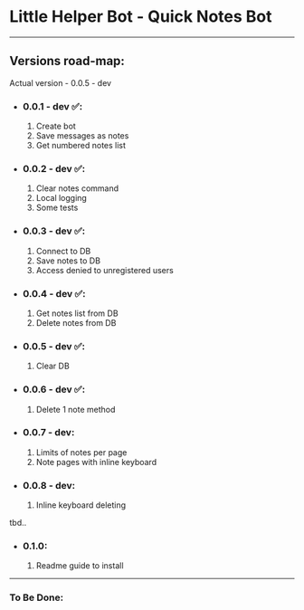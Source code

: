 # Little Helper Bot - Quick Notes Bot
***
## Versions road-map:
Actual version - 0.0.5 - dev
- ### 0.0.1 - dev ✅:
  1. Create bot
  2. Save messages as notes
  3. Get numbered notes list
- ### 0.0.2 - dev ✅:
  1. Clear notes command
  2. Local logging
  3. Some tests
- ### 0.0.3 - dev ✅:
  1. Connect to DB
  2. Save notes to DB
  3. Access denied to unregistered users
- ### 0.0.4 - dev ✅:
  1. Get notes list from DB
  2. Delete notes from DB
- ### 0.0.5 - dev ✅:
  1. Clear DB
- ### 0.0.6 - dev ✅:
  1. Delete 1 note method
- ### 0.0.7 - dev:
  1. Limits of notes per page
  2. Note pages with inline keyboard
- ### 0.0.8 - dev:
  1. Inline keyboard deleting

tbd..

- ### 0.1.0:
  1. Readme guide to install

***
### To Be Done: